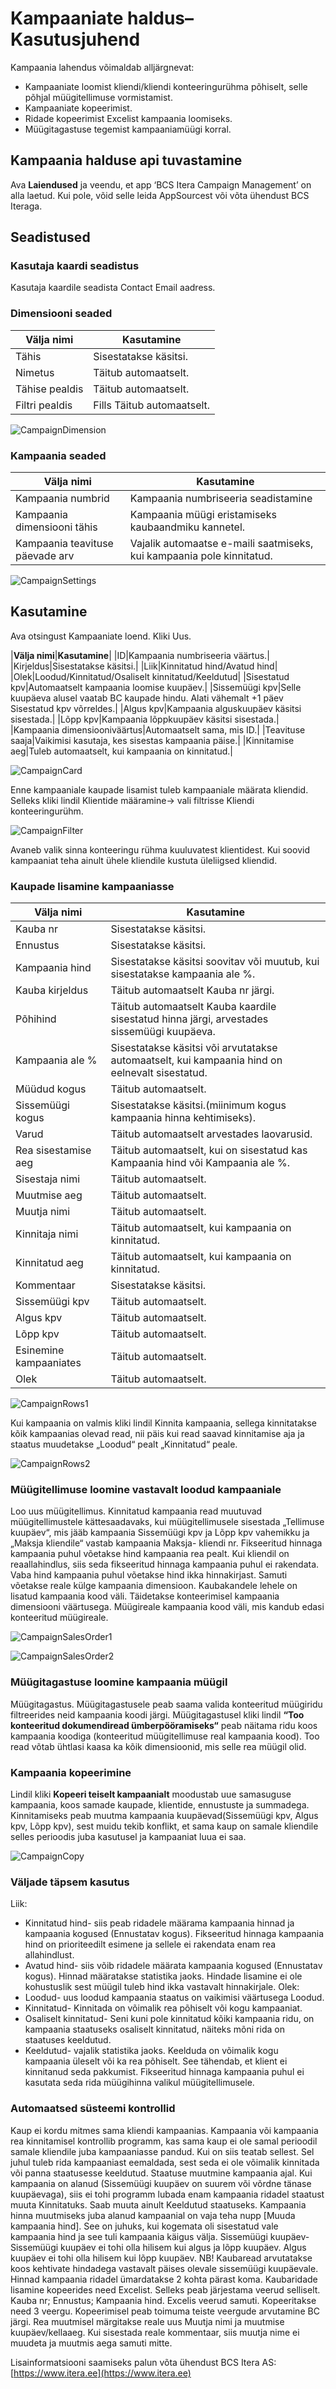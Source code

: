 # Kampaaniate haldus– Kasutusjuhend

Kampaania lahendus võimaldab alljärgnevat:
* Kampaaniate loomist kliendi/kliendi konteeringurühma põhiselt, selle põhjal müügitellimuse vormistamist.
* Kampaaniate kopeerimist.
* Ridade kopeerimist Excelist kampaania loomiseks.
* Müügitagastuse tegemist kampaaniamüügi korral.

## Kampaania halduse api tuvastamine

Ava **Laiendused** ja veendu, et app ‘BCS Itera Campaign Management’ on alla laetud. Kui pole, võid selle leida AppSourcest või võta ühendust BCS Iteraga. 

## Seadistused

### Kasutaja kaardi seadistus
Kasutaja kaardile seadista Contact Email aadress.

### Dimensiooni seaded

|**Välja nimi**|**Kasutamine**|
|-|-|
|Tähis|Sisestatakse käsitsi.|
|Nimetus|Täitub automaatselt.|
|Tähise pealdis|Täitub automaatselt.|
|Filtri pealdis|Fills Täitub automaatselt.|

![CampaignDimension](CampaignDimension.png)

### Kampaania seaded

|**Välja nimi**|**Kasutamine**|
|-|-|
|Kampaania numbrid|Kampaania numbriseeria seadistamine|
|Kampaania dimensiooni tähis|Kampaania müügi eristamiseks kaubaandmiku kannetel.|
|Kampaania teavituse päevade arv|Vajalik automaatse e-maili saatmiseks, kui kampaania pole kinnitatud.|

![CampaignSettings](CampaignSettings.png)

## Kasutamine

Ava otsingust Kampaaniate loend.
Kliki Uus.

|**Välja nimi**|**Kasutamine**|
|ID|Kampaania numbriseeria väärtus.|
|Kirjeldus|Sisestatakse käsitsi.|
|Liik|Kinnitatud hind/Avatud hind|
|Olek|Loodud/Kinnitatud/Osaliselt kinnitatud/Keeldutud|
|Sisestatud kpv|Automaatselt kampaania loomise kuupäev.|
|Sissemüügi kpv|Selle kuupäeva alusel vaatab BC kaupade hindu. Alati vähemalt +1 päev Sisestatud kpv võrreldes.|
|Algus kpv|Kampaania alguskuupäev käsitsi sisestada.|
|Lõpp kpv|Kampaania lõppkuupäev käsitsi sisestada.|
|Kampaania dimensiooniväärtus|Automaatselt sama, mis ID.|
|Teavituse saaja|Vaikimisi kasutaja, kes sisestas kampaania päise.|
|Kinnitamise aeg|Tuleb automaatselt, kui kampaania on kinnitatud.|

![CampaignCard](CampaignCard.png)

Enne kampaaniale kaupade lisamist tuleb kampaaniale määrata kliendid.
Selleks kliki lindil Klientide määramine-> vali filtrisse Kliendi konteeringurühm.

![CampaignFilter](CampaignFilter.png)

Avaneb valik sinna konteeringu rühma kuuluvatest klientidest. 
Kui soovid kampaaniat teha ainult ühele kliendile kustuta üleliigsed kliendid. 

### Kaupade lisamine kampaaniasse

|**Välja nimi**|**Kasutamine**|
|-|-|
|Kauba nr|Sisestatakse käsitsi.|
|Ennustus|Sisestatakse käsitsi.|
|Kampaania hind|Sisestatakse käsitsi soovitav või muutub, kui sisestatakse kampaania ale %.|
|Kauba kirjeldus|Täitub automaatselt Kauba nr järgi.|
|Põhihind|Täitub automaatselt Kauba kaardile sisestatud hinna järgi, arvestades sissemüügi kuupäeva.|
|Kampaania ale %|Sisestatakse käsitsi või arvutatakse automaatselt, kui kampaania hind on eelnevalt sisestatud.|
|Müüdud kogus|Täitub automaatselt.|
|Sissemüügi kogus|Sisestatakse käsitsi.(miinimum kogus kampaania hinna kehtimiseks).|
|Varud|Täitub automaatselt arvestades laovarusid.|
|Rea sisestamise aeg|Täitub automaatselt, kui on sisestatud kas Kampaania hind või Kampaania ale %.|
|Sisestaja nimi|Täitub automaatselt.|
|Muutmise aeg|Täitub automaatselt.|
|Muutja nimi|Täitub automaatselt.|
|Kinnitaja nimi|Täitub automaatselt, kui kampaania on kinnitatud.|
|Kinnitatud aeg|Täitub automaatselt, kui kampaania on kinnitatud.|
|Kommentaar|Sisestatakse käsitsi.|
|Sissemüügi kpv|Täitub automaatselt.|
|Algus kpv|Täitub automaatselt.|
|Lõpp kpv|Täitub automaatselt.|
|Esinemine kampaaniates|Täitub automaatselt.|
|Olek|Täitub automaatselt.|

![CampaignRows1](CampaignRows1.png)

Kui kampaania on valmis kliki lindil Kinnita kampaania, sellega kinnitatakse kõik kampaanias olevad read, nii päis kui read saavad kinnitamise aja ja staatus muudetakse „Loodud“ pealt „Kinnitatud“ peale.

![CampaignRows2](CampaignRows2.png)

### Müügitellimuse loomine vastavalt loodud kampaaniale
Loo uus müügitellimus.
Kinnitatud kampaania read muutuvad müügitellimustele kättesaadavaks, kui müügitellimusele sisestada „Tellimuse kuupäev“, mis jääb kampaania Sissemüügi kpv ja Lõpp kpv vahemikku ja „Maksja kliendile“ vastab kampaania Maksja- kliendi nr.
Fikseeritud hinnaga kampaania puhul võetakse hind kampaania rea pealt. Kui kliendil on reaallahindlus, siis seda fikseeritud hinnaga kampaania puhul ei rakendata.
Vaba hind kampaania puhul võetakse hind ikka hinnakirjast. 
Samuti võetakse reale külge kampaania dimensioon.
Kaubakandele  lehele on lisatud kampaania kood väli. Täidetakse konteerimisel kampaania dimensiooni väärtusega.
Müügireale kampaania kood väli, mis kandub edasi konteeritud müügireale.

![CampaignSalesOrder1](CampaignSalesOrder1.png)

![CampaignSalesOrder2](CampaignSalesOrder2.png)

### Müügitagastuse loomine kampaania müügil
Müügitagastus. Müügitagastusele peab saama valida konteeritud müügiridu filtreerides neid kampaania koodi järgi. Müügitagastusel kliki lindil **“Too konteeritud dokumendiread ümberpööramiseks“** peab näitama ridu koos kampaania koodiga (konteeritud müügitellimuse real kampaania kood). Too read võtab ühtlasi kaasa ka kõik dimensioonid, mis selle rea müügil olid.

### Kampaania kopeerimine
Lindil kliki **Kopeeri teiselt kampaanialt** moodustab uue samasuguse kampaania, koos samade kaupade, klientide, ennustuste ja summadega. Kinnitamiseks peab muutma kampaania kuupäevad(Sissemüügi kpv, Algus kpv, Lõpp kpv), sest muidu tekib konflikt, et sama kaup on samale kliendile selles perioodis juba kasutusel ja kampaaniat luua ei saa. 

![CampaignCopy](CampaignCopy.png)

### Väljade täpsem kasutus
Liik:
* Kinnitatud hind- siis peab ridadele määrama kampaania hinnad ja kampaania kogused (Ennustatav kogus). Fikseeritud hinnaga kampaania hind on prioriteedilt esimene ja sellele ei rakendata enam rea allahindlust.
* Avatud hind- siis võib ridadele määrata kampaania kogused (Ennustatav kogus). Hinnad määratakse statistika jaoks. Hindade lisamine ei ole kohustuslik sest müügil tuleb hind ikka vastavalt hinnakirjale.
Olek:
* Loodud- uus loodud kampaania staatus on vaikimisi väärtusega Loodud.
* Kinnitatud- Kinnitada on võimalik rea põhiselt või kogu kampaaniat. 
* Osaliselt kinnitatud- Seni kuni pole kinnitatud kõiki kampaania ridu, on kampaania staatuseks osaliselt kinnitatud, näiteks mõni rida on staatuses keeldutud. 
* Keeldutud-  vajalik statistika jaoks. Keelduda on võimalik kogu kampaania üleselt või ka rea põhiselt. See tähendab, et klient ei kinnitanud seda pakkumist. Fikseeritud hinnaga kampaania puhul ei kasutata seda rida müügihinna valikul müügitellimusele.

### Automaatsed süsteemi kontrollid
Kaup ei kordu mitmes sama kliendi kampaanias. Kampaania või kampaania rea kinnitamisel kontrollib programm, kas sama kaup ei ole samal perioodil samale kliendile juba kampaaniasse pandud. Kui on siis teatab sellest. Sel juhul tuleb rida kampaaniast eemaldada, sest seda ei ole võimalik kinnitada või panna staatusesse keeldutud.
Staatuse muutmine kampaania ajal. Kui kampaania on alanud (Sissemüügi kuupäev on suurem või võrdne tänase kuupäevaga), siis ei tohi programm lubada enam kampaania ridadel staatust muuta Kinnitatuks. Saab muuta ainult Keeldutud staatuseks. Kampaania hinna muutmiseks juba alanud kampaanial on vaja teha nupp [Muuda kampaania hind]. See on juhuks, kui kogemata oli sisestatud vale kampaania hind ja see tuli kampaania käigus välja.
Sissemüügi kuupäev-  Sissemüügi kuupäev ei tohi olla hilisem kui algus ja lõpp kuupäev. Algus kuupäev ei tohi olla hilisem kui lõpp kuupäev. 
NB!
Kaubaread arvutatakse koos kehtivate hindadega vastavalt päises olevale sissemüügi kuupäevale. Hinnad kampaania ridadel ümardatakse 2 kohta pärast koma.
Kaubaridade lisamine kopeerides need Excelist. Selleks peab järjestama veerud selliselt. Kauba nr; Ennustus; Kampaania hind. Excelis veerud samuti. Kopeeritakse need 3 veergu. Kopeerimisel peab toimuma teiste veergude arvutamine BC järgi.
Rea muutmisel märgitakse reale uus Muutja nimi ja muutmise kuupäev/kellaaeg. Kui sisestada reale kommentaar, siis muutja nime ei muudeta ja muutmis aega samuti mitte.

Lisainformatsiooni saamiseks palun võta ühendust BCS Itera AS:
[https://www.itera.ee](https://www.itera.ee)





